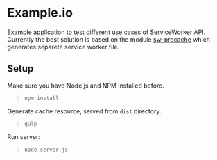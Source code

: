 
# Example.io

Example application to test different use cases of ServiceWorker API. Currently the best solution is based on the module [sw-precache](https://github.com/GoogleChrome/sw-precache) which generates separete service worker file.

## Setup

Make sure you have Node.js and NPM installed before.

> `npm install`

Generate cache resource, served from `dist` directory.

> `gulp`

Run server:

> `node server.js`
